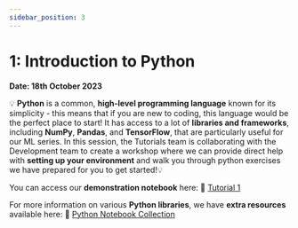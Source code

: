 ```yaml
---
sidebar_position: 3
---
```


# 1: Introduction to Python

**Date: 18th October 2023**

💡 **Python** is a common, **high-level programming language** known for its simplicity - this means that if you are new to coding, this language would be the perfect place to start! It has access to a lot of **libraries and frameworks**, including **NumPy**, **Pandas**, and **TensorFlow**, that are particularly useful for our ML series. In this session, the Tutorials team is collaborating with the Development team to create a workshop where we can provide direct help with **setting up your environment** and walk you through python exercises we have prepared for you to get started!💡

You can access our **demonstration notebook** here: 📘 [Tutorial 1](https://github.com/UCLAIS/ml-tutorials-season-4/blob/main/week-1/1_1_introduction_to_python.ipynb)

For more information on various **Python libraries**, we have **extra resources** available here: 📘 [Python Notebook Collection](https://github.com/UCLAIS/ml-tutorials-season-4/tree/main/week-1)
